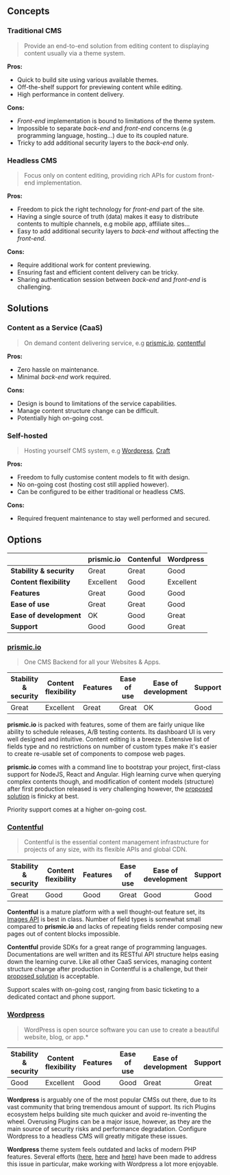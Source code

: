 ## Concepts

### Traditional CMS

> Provide an end-to-end solution from editing content to displaying content usually via a theme system.

**Pros:**
- Quick to build site using various available themes.
- Off-the-shelf support for previewing content while editing.
- High performance in content delivery.

**Cons:**
- *Front-end* implementation is bound to limitations of the theme system.
- Impossible to separate *back-end* and *front-end* concerns (e.g programming language, hosting...) due to its coupled nature.
- Tricky to add additional security layers to the *back-end* only.


### Headless CMS

> Focus only on content editing, providing rich APIs for custom front-end implementation.

**Pros:**
- Freedom to pick the right technology for *front-end* part of the site.
- Having a single source of truth (data) makes it easy to distribute contents to multiple channels, e.g mobile app, affiliate sites...
- Easy to add additional security layers to *back-end* without affecting the *front-end*.

**Cons:**
- Require additional work for content previewing.
- Ensuring fast and efficient content delivery can be tricky.
- Sharing authentication session between *back-end* and *front-end* is challenging.


## Solutions

### Content as a Service (CaaS)

> On demand content delivering service, e.g [prismic.io](http://prismic.io),  [contentful](https://www.contentful.com/)

**Pros:**
- Zero hassle on maintenance.
- Minimal *back-end* work required.

**Cons:**
- Design is bound to limitations of the service capabilities.
- Manage content structure change can be difficult.
- Potentially high on-going cost.

### Self-hosted

> Hosting yourself CMS system, e.g [Wordpress](https://wordpress.org/), [Craft](https://craftcms.com/)

**Pros:**
- Freedom to fully customise content models to fit with design.
- No on-going cost (hosting cost still applied however).
- Can be configured to be either traditional or headless CMS.

**Cons:**
- Required frequent maintenance to stay well performed and secured.

## Options

|  | prismic.io | Contenful | Wordpress |
| --- | --- | --- | --- |
| **Stability & security** | Great | Great | Good |
| **Content flexibility** | Excellent | Good | Excellent |
| **Features** | Great | Good | Good |
| **Ease of use** | Great | Great | Good |
| **Ease of development** | OK | Good | Great |
| **Support** | Good | Good | Great |

### [prismic.io](https://prismic.io/)

> One CMS Backend for all your Websites & Apps.

| Stability & security | Content flexibility | Features | Ease of use | Ease of development | Support |
| --- | --- | --- | --- | --- | --- |
| Great | Excellent | Great | Great | OK | Good |

**prismic.io** is packed with features, some of them are fairly unique like ability to schedule releases, A/B testing contents. Its dashboard UI is very well designed and intuitive. Content editing is a breeze. Extensive list of fields type and no restrictions on number of custom types make it's easier to create re-usable set of components to compose web pages.

**prismic.io** comes with a command line to bootstrap your project, first-class support for NodeJS, React and Angular. High learning curve when querying complex contents though, and modification of content models (structure) after first production released is very challenging however, the [proposed solution](https://intercom.help/prismicio/how-to-guides/handling-several-environments-dev-production-with-a-prismicio-repository) is finicky at best.

Priority support comes at a higher on-going cost.

### [Contentful](https://www.contentful.com/)

> Contentful is the essential content management infrastructure for projects of any size, with its flexible APIs and global CDN.

| Stability & security | Content flexibility | Features | Ease of use | Ease of development | Support |
| --- | --- | --- | --- | --- | --- |
| Great | Good | Good | Great | Good | Good |

**Contentful** is a mature platform with a well thought-out feature set, its [Images API](https://www.contentful.com/developers/docs/references/images-api/) is best in class. Number of field types is somewhat small compared to **prismic.io** and lacks of repeating fields render composing new pages out of content blocks impossible.

**Contentful** provide SDKs for a great range of programming languages. Documentations are well written and its RESTful API structure helps easing down the learning curve. Like all other CaaS services, managing content structure change after production in Contentful is a challenge, but their [proposed solution](https://www.contentful.com/developers/docs/concepts/multiple-environments/) is acceptable.

Support scales with on-going cost, ranging from basic ticketing to a dedicated contact and phone support.

### [Wordpress](https://wordpress.org/)

> WordPress is open source software you can use to create a beautiful website, blog, or app.*

| Stability & security | Content flexibility | Features | Ease of use | Ease of development | Support |
| --- | --- | --- | --- | --- | --- |
| Good | Excellent | Good | Good | Great | Great |

**Wordpress** is arguably one of the most popular CMSs out there, due to its vast community that bring tremendous amount of support. Its rich Plugins ecosystem helps building site much quicker and avoid re-inventing the wheel. Overusing Plugins can be a major issue, however, as they are the main source of security risks and performance degradation. Configure Wordpress to a headless CMS will greatly mitigate these issues.

**Wordpress** theme system feels outdated and lacks of modern PHP features. Several efforts ([here](http://framework.themosis.com/), [here](https://roots.io/bedrock/) and [here](https://github.com/gladeye/blueprint)) have been made to address this issue in particular, make working with Wordpress a lot more enjoyable.

